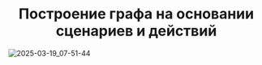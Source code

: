 <div align="center">
<h1>Построение графа на основании сценариев и действий</h1>
  </div>

![2025-03-19_07-51-44](https://github.com/user-attachments/assets/7dc6bf22-6d45-42ac-820b-3fc3690fe775)

